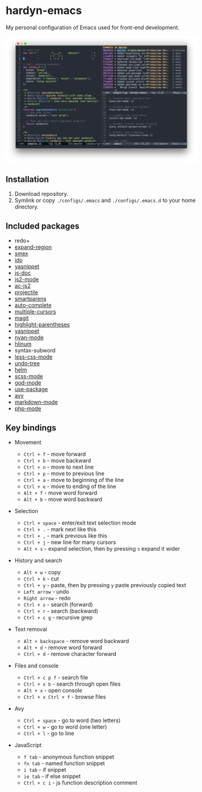 # hardyn-emacs
My personal configuration of Emacs used for front-end development.

![main](images/main.png)

## Installation
1. Download repository.
2. Symlink or copy `./configs/.emacs` and `./configs/.emacs.d` to your home directory.

## Included packages
- redo+
- [expand-region](https://github.com/magnars/expand-region.el)
- [smex](https://github.com/nonsequitur/smex)
- [ido](https://github.com/DarwinAwardWinner/ido-ubiquitous)
- [yasnippet](http://github.com/capitaomorte/yasnippet)
- [js-doc](https://github.com/mooz/js-doc)
- [js2-mode](https://github.com/mooz/js2-mode/)
- [ac-js2](https://github.com/ScottyB/ac-js2)
- [projectile](https://github.com/bbatsov/projectile)
- [smartparens](https://github.com/Fuco1/smartparens)
- [auto-complete](https://github.com/auto-complete/auto-complete)
- [multiple-cursors](https://github.com/magnars/multiple-cursors.el)
- [magit](https://github.com/magit/magit)
- [highlight-parentheses](https://github.com/tsdh/highlight-parentheses.el)
- [yasnippet](http://github.com/capitaomorte/yasnippet)
- [nyan-mode](https://github.com/TeMPOraL/nyan-mode/)
- [hlinum](https://github.com/tom-tan/hlinum-mode/)
- syntax-subword
- [less-css-mode](https://github.com/purcell/less-css-mode)
- [undo-tree](http://www.dr-qubit.org/emacs.php)
- [helm](https://emacs-helm.github.io/helm/)
- [scss-mode](https://github.com/antonj/scss-mode)
- [god-mode](https://github.com/chrisdone/god-mode)
- [use-package](https://github.com/jwiegley/use-package)
- [avy](https://github.com/abo-abo/avy)
- [markdown-mode](http://jblevins.org/projects/markdown-mode/)
- [php-mode](https://github.com/ejmr/php-mode)

## Key bindings
- Movement
    - `Ctrl + f` - move forward
    - `Ctrl + b` - move backward
    - `Ctrl + n` -  move to next line
    - `Ctrl + p` - move to previous line
    - `Ctrl + a` - move to beginning of the line
    - `Ctrl + e` - move to ending of the line
    - `Alt + f` - move word forward
    - `Alt + b` - move word backward

- Selection
    - `Ctrl + space` - enter/exit text selection mode
    - `Ctrl + .` - mark next like this
    - `Ctrl + ,` - mark previous like this
    - `Ctrl + j` - new line for many cursors
    - `Alt + s` - expand selection, then by pressing `s` expand it wider

- History and search
    - `Alt + w` - copy
    - `Ctrl + k` - cut
    - `Ctrl + y` - paste, then by pressing `y` paste previously copied text
    - `Left arrow` - undo
    - `Right arrow` - redo
    - `Ctrl + s` - search (forward)
    - `Ctrl + r` - search (backward)
    - `Ctrl + c g` - recursive grep

- Text removal
    - `Alt + backspace` - remove word backward
    - `Alt + d` - remove word forward
    - `Ctrl + d` - remove character forward

- Files and console
    - `Ctrl + c p f` - search file
    - `Ctrl + x b` - search through open files
    - `Alt + x` - open console
    - `Ctrl + x Ctrl + f` - browse files

- Avy
    - `Ctrl + space` - go to word (two letters)
    - `Ctrl + w` - go to word (one letter)
    - `Ctrl + l` - go to line

- JavaScript
    - `f tab` - anonymous function snippet
    - `fn tab` - named function snippet
    - `i tab` - if snippet
    - `ie tab` - if else snippet
    - `Ctrl + c i` - js function description comment
